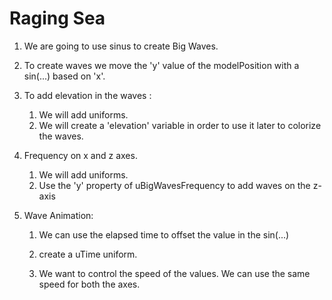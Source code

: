 # Raging Sea

1. We are going to use sinus to create Big Waves.

2. To create waves we move the 'y' value of the modelPosition with a sin(...) based on 'x'.

3. To add elevation in the waves :

   1. We will add uniforms.
   2. We will create a 'elevation' variable in order to use it later to colorize the waves.

4. Frequency on x and z axes.

   1. We will add uniforms.
   2. Use the 'y' property of uBigWavesFrequency to add waves on the z-axis

5. Wave Animation:

   1. We can use the elapsed time to offset the value in the sin(...)
   2. create a uTime uniform.

   3. We want to control the speed of the values. We can use the same speed for both the axes.

